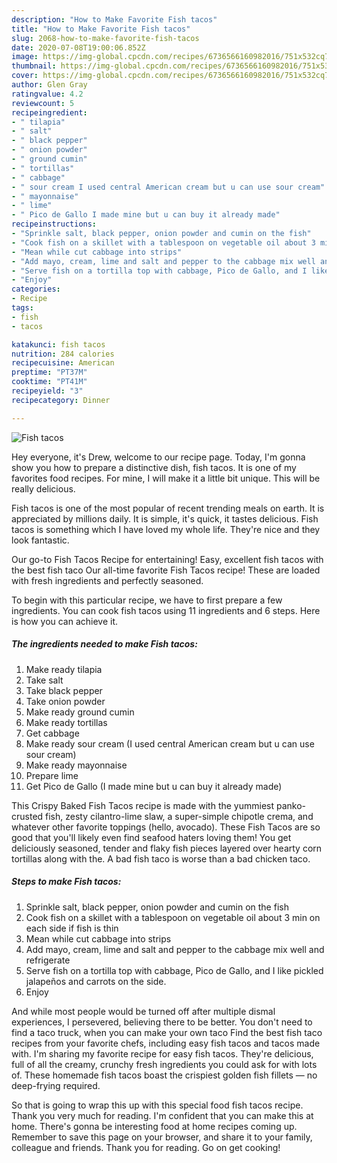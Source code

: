 ```yaml
---
description: "How to Make Favorite Fish tacos"
title: "How to Make Favorite Fish tacos"
slug: 2068-how-to-make-favorite-fish-tacos
date: 2020-07-08T19:00:06.852Z
image: https://img-global.cpcdn.com/recipes/6736566160982016/751x532cq70/fish-tacos-recipe-main-photo.jpg
thumbnail: https://img-global.cpcdn.com/recipes/6736566160982016/751x532cq70/fish-tacos-recipe-main-photo.jpg
cover: https://img-global.cpcdn.com/recipes/6736566160982016/751x532cq70/fish-tacos-recipe-main-photo.jpg
author: Glen Gray
ratingvalue: 4.2
reviewcount: 5
recipeingredient:
- " tilapia"
- " salt"
- " black pepper"
- " onion powder"
- " ground cumin"
- " tortillas"
- " cabbage"
- " sour cream I used central American cream but u can use sour cream"
- " mayonnaise"
- " lime"
- " Pico de Gallo I made mine but u can buy it already made"
recipeinstructions:
- "Sprinkle salt, black pepper, onion powder and cumin on the fish"
- "Cook fish on a skillet with a tablespoon on vegetable oil about 3 min on each side if fish is thin"
- "Mean while cut cabbage into strips"
- "Add mayo, cream, lime and salt and pepper to the cabbage mix well and refrigerate"
- "Serve fish on a tortilla top with cabbage, Pico de Gallo, and I like pickled jalapeños and carrots on the side."
- "Enjoy"
categories:
- Recipe
tags:
- fish
- tacos

katakunci: fish tacos 
nutrition: 284 calories
recipecuisine: American
preptime: "PT37M"
cooktime: "PT41M"
recipeyield: "3"
recipecategory: Dinner

---
```



![Fish tacos](https://img-global.cpcdn.com/recipes/6736566160982016/751x532cq70/fish-tacos-recipe-main-photo.jpg)

Hey everyone, it's Drew, welcome to our recipe page. Today, I'm gonna show you how to prepare a distinctive dish, fish tacos. It is one of my favorites food recipes. For mine, I will make it a little bit unique. This will be really delicious.

Fish tacos is one of the most popular of recent trending meals on earth. It is appreciated by millions daily. It is simple, it's quick, it tastes delicious. Fish tacos is something which I have loved my whole life. They're nice and they look fantastic.

Our go-to Fish Tacos Recipe for entertaining! Easy, excellent fish tacos with the best fish taco Our all-time favorite Fish Tacos recipe! These are loaded with fresh ingredients and perfectly seasoned.


To begin with this particular recipe, we have to first prepare a few ingredients. You can cook fish tacos using 11 ingredients and 6 steps. Here is how you can achieve it.

<!--inarticleads1-->

##### The ingredients needed to make Fish tacos:

1. Make ready  tilapia
1. Take  salt
1. Take  black pepper
1. Take  onion powder
1. Make ready  ground cumin
1. Make ready  tortillas
1. Get  cabbage
1. Make ready  sour cream (I used central American cream but u can use sour cream)
1. Make ready  mayonnaise
1. Prepare  lime
1. Get  Pico de Gallo (I made mine but u can buy it already made)


This Crispy Baked Fish Tacos recipe is made with the yummiest panko-crusted fish, zesty cilantro-lime slaw, a super-simple chipotle crema, and whatever other favorite toppings (hello, avocado). These Fish Tacos are so good that you&#39;ll likely even find seafood haters loving them! You get deliciously seasoned, tender and flaky fish pieces layered over hearty corn tortillas along with the. A bad fish taco is worse than a bad chicken taco. 

<!--inarticleads2-->

##### Steps to make Fish tacos:

1. Sprinkle salt, black pepper, onion powder and cumin on the fish
1. Cook fish on a skillet with a tablespoon on vegetable oil about 3 min on each side if fish is thin
1. Mean while cut cabbage into strips
1. Add mayo, cream, lime and salt and pepper to the cabbage mix well and refrigerate
1. Serve fish on a tortilla top with cabbage, Pico de Gallo, and I like pickled jalapeños and carrots on the side.
1. Enjoy


And while most people would be turned off after multiple dismal experiences, I persevered, believing there to be better. You don&#39;t need to find a taco truck, when you can make your own taco Find the best fish taco recipes from your favorite chefs, including easy fish tacos and tacos made with. I&#39;m sharing my favorite recipe for easy fish tacos. They&#39;re delicious, full of all the creamy, crunchy fresh ingredients you could ask for with lots of. These homemade fish tacos boast the crispiest golden fish fillets — no deep-frying required. 

So that is going to wrap this up with this special food fish tacos recipe. Thank you very much for reading. I'm confident that you can make this at home. There's gonna be interesting food at home recipes coming up. Remember to save this page on your browser, and share it to your family, colleague and friends. Thank you for reading. Go on get cooking!
